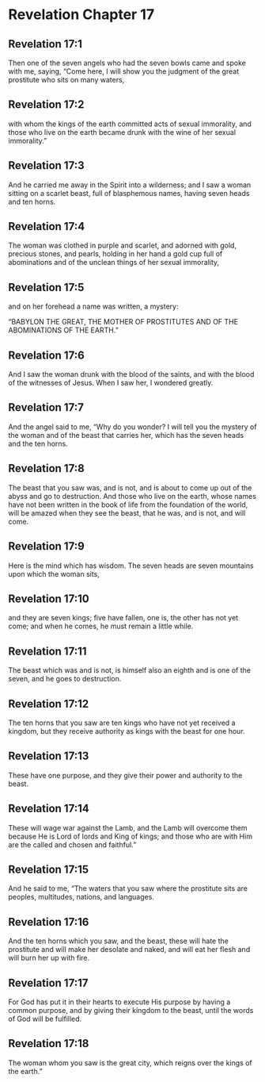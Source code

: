 # Revelation Chapter 17

## Revelation 17:1

Then one of the seven angels who had the seven bowls came and spoke with me, saying, “Come here, I will show you the judgment of the great prostitute who sits on many waters,

## Revelation 17:2

with whom the kings of the earth committed acts of sexual immorality, and those who live on the earth became drunk with the wine of her sexual immorality.”

## Revelation 17:3

And he carried me away in the Spirit into a wilderness; and I saw a woman sitting on a scarlet beast, full of blasphemous names, having seven heads and ten horns.

## Revelation 17:4

The woman was clothed in purple and scarlet, and adorned with gold, precious stones, and pearls, holding in her hand a gold cup full of abominations and of the unclean things of her sexual immorality,

## Revelation 17:5

and on her forehead a name was written, a mystery:

“BABYLON THE GREAT,
THE MOTHER OF PROSTITUTES
AND OF THE ABOMINATIONS OF THE EARTH.”

## Revelation 17:6

And I saw the woman drunk with the blood of the saints, and with the blood of the witnesses of Jesus. When I saw her, I wondered greatly.

## Revelation 17:7

And the angel said to me, “Why do you wonder? I will tell you the mystery of the woman and of the beast that carries her, which has the seven heads and the ten horns.

## Revelation 17:8

The beast that you saw was, and is not, and is about to come up out of the abyss and go to destruction. And those who live on the earth, whose names have not been written in the book of life from the foundation of the world, will be amazed when they see the beast, that he was, and is not, and will come.

## Revelation 17:9

Here is the mind which has wisdom. The seven heads are seven mountains upon which the woman sits,

## Revelation 17:10

and they are seven kings; five have fallen, one is, the other has not yet come; and when he comes, he must remain a little while.

## Revelation 17:11

The beast which was and is not, is himself also an eighth and is one of the seven, and he goes to destruction.

## Revelation 17:12

The ten horns that you saw are ten kings who have not yet received a kingdom, but they receive authority as kings with the beast for one hour.

## Revelation 17:13

These have one purpose, and they give their power and authority to the beast.

## Revelation 17:14

These will wage war against the Lamb, and the Lamb will overcome them because He is Lord of lords and King of kings; and those who are with Him are the called and chosen and faithful.”

## Revelation 17:15

And he said to me, “The waters that you saw where the prostitute sits are peoples, multitudes, nations, and languages.

## Revelation 17:16

And the ten horns which you saw, and the beast, these will hate the prostitute and will make her desolate and naked, and will eat her flesh and will burn her up with fire.

## Revelation 17:17

For God has put it in their hearts to execute His purpose by having a common purpose, and by giving their kingdom to the beast, until the words of God will be fulfilled.

## Revelation 17:18

The woman whom you saw is the great city, which reigns over the kings of the earth.”
